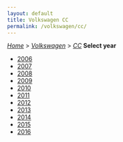 ```yaml
---
layout: default
title: Volkswagen CC
permalink: /volkswagen/cc/
---
```

[*Home*](/) > [*Volkswagen*](/volkswagen/) > [*CC*](/volkswagen/cc/)
**Select year**
- [2006](/volkswagen/cc/2006/)
- [2007](/volkswagen/cc/2007/)
- [2008](/volkswagen/cc/2008/)
- [2009](/volkswagen/cc/2009/)
- [2010](/volkswagen/cc/2010/)
- [2011](/volkswagen/cc/2011/)
- [2012](/volkswagen/cc/2012/)
- [2013](/volkswagen/cc/2013/)
- [2014](/volkswagen/cc/2014/)
- [2015](/volkswagen/cc/2015/)
- [2016](/volkswagen/cc/2016/)